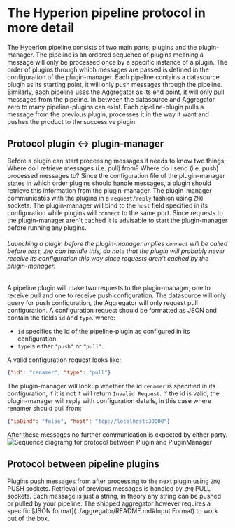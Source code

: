 # The Hyperion pipeline protocol in more detail
The Hyperion pipeline consists of two main parts; plugins and the plugin-manager.
The pipeline is an ordered sequence of plugins meaning a message will only be processed once by a specific instance of a plugin.
The order of plugins through which messages are passed is defined in the configuration of the plugin-manager.
Each pipeline contains a datasource plugin as its starting point, it will only push messages through the pipeline.
Similarly, each pipeline uses the Aggregator as its end point, it will only pull messages from the pipeline.
In between the datasource and Aggregator zero to many pipeline-plugins can exist.
Each pipeline-plugin pulls a message from the previous plugin, processes it in the way it want and pushes the product to the successive plugin.

## Protocol plugin <-> plugin-manager
Before a plugin can start processing messages it needs to know two things;
Where do I retrieve messages (i.e. pull) from?
Where do I send (i.e. push) processed messages to? 
Since the configuration file of the plugin-manager states in which order plugins should handle messages,
a plugin should retrieve this information from the plugin-manager.
The plugin-manager communicates with the plugins in a `request/reply`  fashion using `ZMQ` sockets.
The plugin-manager will bind to the `host` field specified in its configuration while plugins will `connect` to the same port.
Since requests to the plugin-manager aren't cached it is advisable to start the plugin-manager before running any plugins.
###### Launching a plugin before the plugin-manager implies `connect` will be called before `host`, `ZMQ` can handle this, do note that the plugin will probably never receive its configuration this way since requests aren't cached by the plugin-manager.
A pipeline plugin will make two requests to the plugin-manager, one to receive pull and one to receive push configuration.
The datasource will only query for push configuration, the Aggregator will only request pull configuration.
A configuration request should be formatted as JSON and contain the fields `id` and `type`. where:
- `id` specifies the id of the pipeline-plugin as configured in its configuration.
- `type`is either `"push"` or `"pull"`.

A valid configuration request looks like:
```json
{"id": "renamer", "type": "pull"}
```
The plugin-manager will lookup whether the id `renamer` is specified in its configuration, if it is not it will return `Invalid Request`.
If the id is valid, the plugin-manager will reply with configuration details, in this case where renamer should pull from:
```json
{"isBind": "false", "host": "tcp://localhost:30000"}
```
After these messages no further communication is expected by either party.
![Sequence diagramg for protocol between Plugin and PluginManager](https://i.imgur.com/UspJSu0.jpg)

## Protocol between pipeline plugins
Plugins push messages from after processing to the next plugin using `ZMQ` PUSH sockets.
Retrieval of previous messages is handled by `ZMQ` PULL sockets.
Each message is just a string, in theory any string can be pushed or pulled by your pipeline.
The shipped aggregator however requires a specific [JSON format](../aggregator/README.md#Input Format) to work out of the box.
